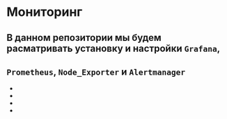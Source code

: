 # Мониторинг

## В данном репозитории мы будем расматривать установку и настройки `Grafana`,
## `Prometheus`, `Node_Exporter` и `Alertmanager`
*
*
*
*

